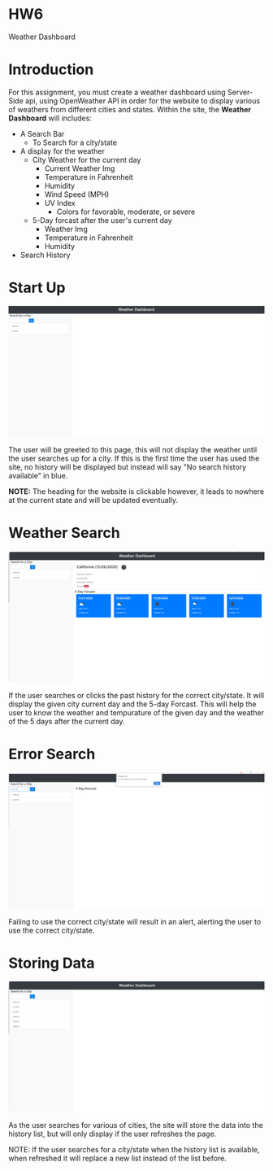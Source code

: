 # HW6
Weather Dashboard

# Introduction

For this assignment, you must create a weather dashboard using Server-Side api, using OpenWeather API in order for the website to display various of weathers from different cities
and states. Within the site, the **Weather Dashboard** will includes:
  * A Search Bar 
    * To Search for a city/state
  * A display for the weather
    * City Weather for the current day
      * Current Weather Img
      * Temperature in Fahrenheit 
      * Humidity
      * Wind Speed (MPH)
      * UV Index
        * Colors for favorable, moderate, or severe 
    * 5-Day forcast after the user's current day
      * Weather Img
      * Temperature in Fahrenheit
      * Humidity
  * Search History
  
 # Start Up
  
  ![StartUp Page](img/startup.png)

The user will be greeted to this page, this will not display the weather until the user searches up for a city. If this is the first time the user has used the site, no history will be displayed but instead will say "No search history available" in blue. 

**NOTE:** The heading for the website is clickable however, it leads to nowhere at the current state and will be updated eventually. 

# Weather Search 

  ![Weather Page](img/WeatherSearch.png)

If the user searches or clicks the past history for the correct city/state. It will display the given city current day and the 5-day Forcast. This will help the user to know the weather and tempurature of the given day and the weather of the 5 days after the current day.

# Error Search
 
 ![Error Page](img/ErrorPage.png)
 
 Failing to use the correct city/state will result in an alert, alerting the user to use the correct city/state. 
 
# Storing Data

![Storing](img/Redone.png)

As the user searches for various of cities, the site will store the data into the history list, but will only display if the user refreshes the page.

NOTE: If the user searches for a city/state when the history list is available, when refreshed it will replace a new list instead of the list before.
 
 
 

  
